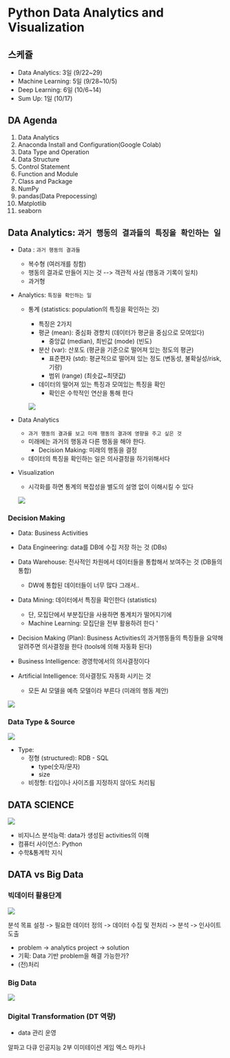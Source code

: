 # Python Data Analytics and Visualization 
## 스케쥴 
- Data Analytics: 3일 (9/22~29)
- Machine Learning: 5일 (9/28~10/5)
- Deep Learning: 6일 (10/6~14)
- Sum Up: 1일 (10/17)


## DA Agenda 
1. Data Analytics
2. Anaconda Install and Configuration(Google Colab)
3. Data Type and Operation
4. Data Structure
5. Control Statement
6. Function and Module
7. Class and Package
8. NumPy
9. pandas(Data Prepocessing)
10. Matplotlib
11. seaborn 

## Data Analytics: `과거 행동의 결과들의 특징을 확인하는 일`
- Data : `과거 행동의 결과들`
    - 복수형 (여러개를 칭함)
    - 행동의 결과로 만들어 지는 것 --> 객관적 사실 (행동과 기록이 일치)
    - 과거형
- Analytics: `특징을 확인하는 일` 
    - 통계 (statistics: population의 특징을 확인하는 것)
        - 특징은 2가지
        - 평균 (mean): 중심화 경향치  (데이터가 평균을 중심으로 모여있다)
            - 중앙값 (median), 최빈값 (mode) (빈도)
        - 분산 (var): 산포도 (평균을 기준으로 떨어져 있는 정도의 평균)
            - 표준편자 (std): 평균적으로 떨어져 있는 정도 (변동성, 불확실성/risk, 기량)
            - 범위 (range) (최솟값~최댓값)
        - 데이터의 떨어져 있는 특징과 모여있는 특징을 확인
            - 확인은 수학적인 연산을 통해 한다

        ![](2022-09-22-10-50-46.png)

- Data Analytics
    - `과거 행동의 결과를 보고 미래 행동의 결과에 영향을 주고 싶은 것 `
    - 미래에는 과거의 행동과 다른 행동을 해야 한다. 
        - Decision Making: 미래의 행동을 결정
    - 데이터의 특징을 확인하는 일은 의사결정을 하기위해서다

- Visualization
    - 시각화를 하면 통계의 복잡성을 별도의 설명 없이 이해시킬 수 있다

    ![](2022-09-22-15-22-49.png)

### Decision Making
- Data: Business Activities
- Data Engineering: data를 DB에 수집 저장 하는 것 (DBs)
- Data Warehouse: 전사적인 차원에서 데이터들을 통합해서 보여주는 것 (DB들의 통합)
    - DW에 통합된 데이터들이 너무 많다 그래서..
- Data Mining: 데이터에서 특징을 확인한다 (statistics)
    - 단, 모집단에서 부분집단을 사용하면 통계치가 떨어지기에
    - Machine Learning: 모집단을 전부 활용하려 한다 '

- Decision Making (Plan): Business Activities의 과거행동들의 특징들을 요약해 알려주면 의사결정을 한다 (tools에 의해 자동화 된다)
- Business Intelligence: 경영학에서의 의사결정이다
- Artificial Intelligence: 의사결정도 자동화 시키는 것
    - 모든 AI 모델을 예측 모델이라 부른다 (미래의 행동 제안)

![](2022-09-22-11-30-46.png)

### Data Type & Source

![](2022-09-22-13-14-46.png)

- Type:
    - 정형 (structured): RDB - SQL 
        - type(숫자/문자)
        - size
    - 비정형: 타입이나 사이즈를 지정하지 않아도 처리됨

## DATA SCIENCE

![](2022-09-22-13-31-01.png)

- 비지니스 분석능력: data가 생성된 activities의 이해 
- 컴퓨터 사이언스: Python 
- 수학&통계학 지식

## DATA vs Big Data
### 빅데이터 활용단계

![](2022-09-22-13-36-54.png)

분석 목표 설정 -> 필요한 데이터 정의 -> 데이터 수집 및 전처리 -> 분석 -> 인사이트 도출
- problem -> analytics project -> solution 
- 기획: Data 기반 problem을 해결 가능한가? 
- (전)처리

### Big Data

![](2022-09-22-16-42-21.png)

### Digital Transformation (DT 역량)
 - data 관리 운영

 알파고 다큐
 인공지능 2부 이미테이션 게임
 엑스 마키나